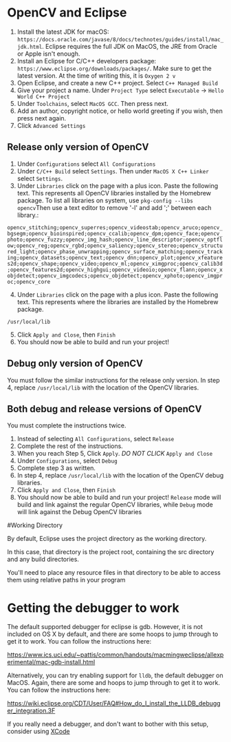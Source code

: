 # OpenCV and Eclipse

1. Install the latest JDK for macOS: `https://docs.oracle.com/javase/8/docs/technotes/guides/install/mac_jdk.html`. Eclipse requires the full JDK on MacOS, the JRE from Oracle or Apple isn't enough.
2. Install an Eclipse for C/C++ developers package: `https://www.eclipse.org/downloads/packages/`. Make sure to get the latest version. At the time of writing this, it is `Oxygen 2 v`
3. Open Eclipse, and create a new C++ project. Select `C++ Managed Build`
4. Give your project a name. Under `Project Type` select `Executable` -> `Hello World C++ Project`
5. Under `Toolchains`, select `MacOS GCC`. Then press next.
6. Add an author, copyright notice, or hello world greeting if you wish, then press next again.
7. Click `Advanced Settings`

## Release only version of OpenCV

1. Under `Configurations` select `All Configurations`
2. Under `C/C++ Build` select `Settings`. Then under `MacOS X C++ Linker` select `Settings`.
3. Under `Libraries` click on the page with a plus icon. Paste the following text. This represents all OpenCV libraries installed by the Homebrew package. To list all libraries on system, use `pkg-config --libs opencv`Then use a text editor to remove '-l' and add ';' between each library.:

`opencv_stitching;opencv_superres;opencv_videostab;opencv_aruco;opencv_bgsegm;opencv_bioinspired;opencv_ccalib;opencv_dpm;opencv_face;opencv_photo;opencv_fuzzy;opencv_img_hash;opencv_line_descriptor;opencv_optflow;opencv_reg;opencv_rgbd;opencv_saliency;opencv_stereo;opencv_structured_light;opencv_phase_unwrapping;opencv_surface_matching;opencv_tracking;opencv_datasets;opencv_text;opencv_dnn;opencv_plot;opencv_xfeatures2d;opencv_shape;opencv_video;opencv_ml;opencv_ximgproc;opencv_calib3d;opencv_features2d;opencv_highgui;opencv_videoio;opencv_flann;opencv_xobjdetect;opencv_imgcodecs;opencv_objdetect;opencv_xphoto;opencv_imgproc;opencv_core`

4. Under `Libraries` click on the page with a plus icon. Paste the following text. This represents where the libraries are installed by the Homebrew package.

`/usr/local/lib`

5. Click `Apply and Close`, then `Finish`
6. You should now be able to build and run your project!

## Debug only version of OpenCV

You must follow the similar instructions for the release only version. In step 4, replace `/usr/local/lib` with the location of the OpenCV libraries.

## Both debug and release versions of OpenCV

You must complete the instructions twice.

1. Instead of selecting `All Configurations`, select `Release`
2. Complete the rest of the instructions.
3. When you reach Step 5, Click `Apply`. *DO NOT CLICK* `Apply and Close`
4. Under `Configurations`, select `Debug`
5. Complete step 3 as written.
6. In step 4, replace `/usr/local/lib` with the location of the OpenCV debug libraries.
7. Click `Apply and Close`, then `Finish`
8. You should now be able to build and run your project! `Release` mode will build and link against the regular OpenCV libraries, while `Debug` mode will link against the Debug OpenCV libraries


#Working Directory

By default, Eclipse uses the project directory as the working directory.

In this case, that directory is the project root, containing the src directory and any build directories.

You'll need to place any resource files in that directory to be able to access them using relative paths in your program

# Getting the debugger to work

The default supported debugger for eclipse is gdb. However, it is not included on OS X by default, and there are some hoops to jump through to get it to work. You can follow the instructions here:

https://www.ics.uci.edu/~pattis/common/handouts/macmingweclipse/allexperimental/mac-gdb-install.html

Alternatively, you can try enabling support for `lldb`, the default debugger on MacOS. Again, there are some and hoops to jump through to get it to work. You can follow the instructions here:

https://wiki.eclipse.org/CDT/User/FAQ#How_do_I_install_the_LLDB_debugger_integration.3F

If you really need a debugger, and don't want to bother with this setup, consider using [XCode](XCode.md)
